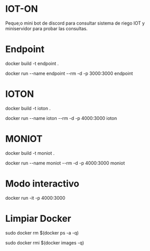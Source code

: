 # IOT-ON
Peque;o mini bot de discord para consultar sistema de riego IOT y miniservidor para probar las consultas.

# Endpoint
docker build -t endpoint .

docker run --name endpoint --rm -d -p 3000:3000 endpoint

# IOTON
docker build -t ioton .

docker run --name ioton --rm -d -p 4000:3000 ioton 

# MONIOT
docker build -t moniot .

docker run --name moniot --rm -d -p 4000:3000 moniot 

# Modo interactivo
docker run -it -p 4000:3000 <im>

# Limpiar Docker
sudo docker rm $(docker ps -a -q)

sudo docker rmi $(docker images -q)